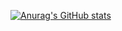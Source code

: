 [![Anurag's GitHub stats](https://github-readme-stats.vercel.app/api?user1=anuraghazra)](https://github.com/anuraghazra/github-readme-stats)
